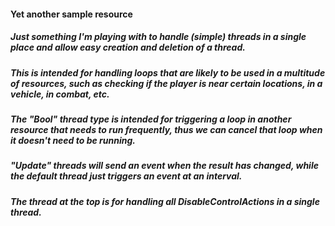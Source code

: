 #### Yet another sample resource
##### Just something I'm playing with to handle (simple) threads in a single place and allow easy creation and deletion of a thread.
##### This is intended for handling loops that are likely to be used in a multitude of resources, such as checking if the player is near certain locations, in a vehicle, in combat, etc.
##### The "Bool" thread type is intended for triggering a loop in another resource that needs to run frequently, thus we can cancel that loop when it doesn't need to be running.
##### "Update" threads will send an event when the result has changed, while the default thread just triggers an event at an interval.


##### The thread at the top is for handling all DisableControlActions in a single thread.
